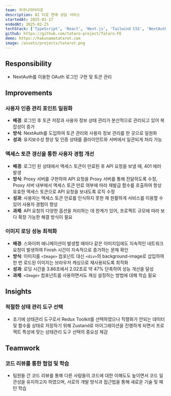 ```yaml
---
team: 하쿠나마타타로
description: AI 타로 연애 상담 서비스
startedAt: 2025-01-17
endedAt: 2025-02-25
techStack: ['TypeScript', 'React', 'Next.js', 'Tailwind CSS', 'NextAuth']
github: https://github.com/tataro-project/Tataro-FE
demo: https://hakunamatatarot.com
image: /assets/projects/tatarot.png
---
```


## Responsibility

- NextAuth를 이용한 OAuth 로그인 구현 및 토큰 관리

## Improvements

### 사용자 인증 관리 포인트 일원화

- **배경**: 로그인 후 토큰 저장과 사용자 정보 상태 관리가 분산적으로 관리되고 있어 복잡성이 증가
- **방식**: NextAuth를 도입하여 토큰 관리와 사용자 정보 관리를 한 곳으로 일원화
- **성과**: 유지보수성 향상 및 인증 상태를 클라이언트와 서버에서 일관되게 처리 가능

### 액세스 토큰 갱신을 통한 사용자 경험 개선

- **배경**: 로그인 된 상태에서 액세스 토큰이 만료된 후 API 요청을 보낼 때, 401 에러 발생
- **방식**: Proxy 서버를 구현하여 API 요청을 Proxy 서버를 통해 전달하도록 수정, Proxy 서버 내부에서 액세스 토큰 만료 여부에 따라 재발급 함수를 호출하여 항상 유효한 액세스 토큰으로 API 요청을 보내도록 로직 수정
- **성과**: 사용자는 액세스 토큰 만료를 인식하지 못한 채 원활하게 서비스를 이용할 수 있어 사용자 경험이 향상
- **과제**: API 요청의 다양한 옵션을 처리하는 데 한계가 있어, 프로젝트 규모에 따라 보다 확장 가능한 해결 방식이 필요

### 이미지 로딩 성능 최적화

- **배경**: 스와이퍼 애니메이션이 발생할 때마다 같은 이미지임에도 지속적인 네트워크 요청이 발생하여 Finish 시간이 지속적으로 증가하는 문제 확인
- **방식**: 이미지를 `<Image>` 컴포넌트 대신 `<div>`의 background-image로 삽입하여 한 번 로드된 이미지는 브라우저 캐싱으로 재사용되도록 최적화
- **성과**: 로딩 시간을 3.86초에서 2.02초로 약 47% 단축하여 성능 개선을 달성
- **과제**: `<Image>` 컴포넌트를 사용하면서도 캐싱 설정하는 방법에 대해 학습 필요

## Insights

### 적절한 상태 관리 도구 선택

- 초기에 상태관리 도구로서 Redux Toolkit를 선택하였으나 직렬화가 안되는 데이터 및 함수를 상태로 저장하기 위해 Zustand로 마이그레이션을 진행하게 되면서 프로젝트 특성에 맞는 상태관리 도구 선택의 중요성 체감

## Teamwork

### 코드 리뷰를 통한 협업 및 학습

- 팀원들 간 코드 리뷰를 통해 다른 사람들의 코드에 대한 이해도도 높이면서 코드 일관성을 유지하고자 하였으며, 서로의 개발 방식과 접근법을 통해 새로운 기술 및 패턴 학습
